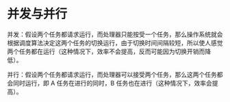 # 并发与并行

并发：假设两个任务都请求运行，而处理器只能按受一个任务，那么操作系统就会根据调度算法决定这两个任务的切换运行，由于切换时间间隔较短，所以使人感觉两个任务都在运行（这种情况下，效率不会提高，反而可能因为切换开销而降低）。

并行：假设两个任务都请求运行，而处理器可以接受两个任务，那么这两个任务都会同时运行，即 A 任务在进行的同时，B 任务也在进行（这种情况下，效率会提高）。
